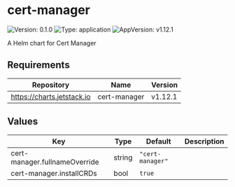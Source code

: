 # cert-manager

![Version: 0.1.0](https://img.shields.io/badge/Version-0.1.0-informational?style=flat-square) ![Type: application](https://img.shields.io/badge/Type-application-informational?style=flat-square) ![AppVersion: v1.12.1](https://img.shields.io/badge/AppVersion-v1.12.1-informational?style=flat-square)

A Helm chart for Cert Manager

## Requirements

| Repository | Name | Version |
|------------|------|---------|
| https://charts.jetstack.io | cert-manager | v1.12.1 |

## Values

| Key | Type | Default | Description |
|-----|------|---------|-------------|
| cert-manager.fullnameOverride | string | `"cert-manager"` |  |
| cert-manager.installCRDs | bool | `true` |  |

